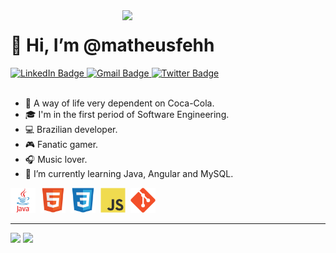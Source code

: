 <img src = "banner.gif" width = "325px" align = "right">

# 👋 Hi, I’m @matheusfehh
<div id="badges">
    <a href = "https://www.linkedin.com/in/matheus-pronhow-8a66ab1b0/">
        <img src="https://img.shields.io/badge/LinkedIn-blue?style=for-the-badge&logo=linkedin&logoColor=white" alt="LinkedIn Badge"/>
    </a>
    <a href = "mailto:matheusfehhpronhow@gmail.com">
        <img src="https://img.shields.io/badge/Gmail-D14836?style=for-the-badge&logo=gmail&logoColor=white" alt="Gmail Badge"/>
    </a>
    <a href = "https://twitter.com/devmatheusfehh">
        <img src="https://img.shields.io/badge/Twitter-blue?style=for-the-badge&logo=twitter&logoColor=white" alt="Twitter Badge"/>
    </a>
</div>
<br>

- 🥤 A way of life very dependent on Coca-Cola.
- 🎓 I'm in the first period of Software Engineering.
- 💻 Brazilian developer. 
- 🎮 Fanatic gamer.
- 🎧 Music lover.
- 🌱 I’m currently learning Java, Angular and MySQL.

<div>
    <img src="https://github.com/devicons/devicon/blob/master/icons/java/java-original-wordmark.svg"    title="Java" alt="Java" width="40" height="40"/>&nbsp;
    <img src="https://github.com/devicons/devicon/blob/master/icons/html5/html5-original.svg"   title="HTML5" alt="HTML" width="40" height="40"/>&nbsp;
    <img src="https://github.com/devicons/devicon/blob/master/icons/css3/css3-original.svg"   title="CSS3" alt="CSS" width="40" height="40"/>&nbsp;
    <img src="https://github.com/devicons/devicon/blob/master/icons/javascript/javascript-original.svg" title="JavaScript" alt="JavaScript" width="40" height="40"/>&nbsp;
    <img src="https://github.com/devicons/devicon/blob/master/icons/git/git-original.svg" title="Git" alt="Git" width="40" height="40"/>&nbsp;
</div>

---

<div align = "left">
    <img height = "200em" src="https://github-readme-stats.vercel.app/api/top-langs/?username=matheusfehh&show_icons=true&theme=bear&count_private=true"/>
    <img height = "200em" src="https://github-readme-stats.vercel.app/api?username=matheusfehh&show_icons=true&show_icons=true&theme=bear&count_private=true" />
</div>